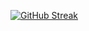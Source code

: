 [![GitHub Streak](https://streak-stats.demolab.com?user=nicholas-songok&theme=soft-green&border_radius=2.0&card_width=840&card_height=300)](https://git.io/streak-stats)
